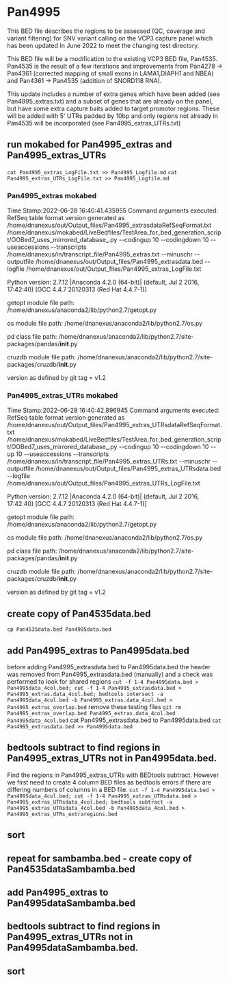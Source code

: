 # Pan4995
This BED file describes the regions to be assessed (QC, coverage and variant filtering) for SNV variant calling on the VCP3 capture panel which has been updated In June 2022 to meet the changing test directory.

This BED file will be a modification to the existing VCP3 BED file, Pan4535. Pan4535 is the result of a few iterations and improvements from Pan4278 -> Pan4361 (corrected mapping of small exons in LAMA1,DIAPH1 and NBEA) and Pan4361 -> Pan4535 (addition of SNORD118 RNA).

This update includes a number of extra genes which have been added (see Pan4995_extras.txt) and a subset of genes that are already on the panel, but have some extra capture baits added to target promotor regions. These will be added with 5' UTRs padded by 10bp and only regions not already in Pan4535 will be incorporated (see Pan4995_extras_UTRs.txt)

## run mokabed for Pan4995_extras and Pan4995_extras_UTRs
`cat Pan4995_extras_LogFile.txt >> Pan4995_Logfile.md`
`cat Pan4995_extras_UTRs_LogFile.txt >> Pan4995_Logfile.md`

### Pan4995_extras mokabed
Time Stamp:2022-06-28 16:40:41.435955
Command arguments executed:
RefSeq table format version generated as /home/dnanexus/out/Output_files/Pan4995_extrasdataRefSeqFormat.txt
/home/dnanexus/mokabed/LiveBedfiles/TestArea_for_bed_generation_script/OOBed7_uses_mirrored_database_.py --codingup 10 --codingdown 10 --useaccessions --transcripts /home/dnanexus/in/transcript_file/Pan4995_extras.txt --minuschr --outputfile /home/dnanexus/out/Output_files/Pan4995_extrasdata.bed --logfile /home/dnanexus/out/Output_files/Pan4995_extras_LogFile.txt 

 Python version: 2.7.12 |Anaconda 4.2.0 (64-bit)| (default, Jul  2 2016, 17:42:40) 
[GCC 4.4.7 20120313 (Red Hat 4.4.7-1)]

 getopt module file path: /home/dnanexus/anaconda2/lib/python2.7/getopt.py

 os module file path: /home/dnanexus/anaconda2/lib/python2.7/os.py

 pd class file path: /home/dnanexus/anaconda2/lib/python2.7/site-packages/pandas/__init__.py

 cruzdb module file path: /home/dnanexus/anaconda2/lib/python2.7/site-packages/cruzdb/__init__.py

version as defined by git tag = v1.2

### Pan4995_extras_UTRs mokabed
Time Stamp:2022-06-28 16:40:42.896945
Command arguments executed:
RefSeq table format version generated as /home/dnanexus/out/Output_files/Pan4995_extras_UTRsdataRefSeqFormat.txt
/home/dnanexus/mokabed/LiveBedfiles/TestArea_for_bed_generation_script/OOBed7_uses_mirrored_database_.py --codingup 10 --codingdown 10 --up 10 --useaccessions --transcripts /home/dnanexus/in/transcript_file/Pan4995_extras_UTRs.txt --minuschr --outputfile /home/dnanexus/out/Output_files/Pan4995_extras_UTRsdata.bed --logfile /home/dnanexus/out/Output_files/Pan4995_extras_UTRs_LogFile.txt 

 Python version: 2.7.12 |Anaconda 4.2.0 (64-bit)| (default, Jul  2 2016, 17:42:40) 
[GCC 4.4.7 20120313 (Red Hat 4.4.7-1)]

 getopt module file path: /home/dnanexus/anaconda2/lib/python2.7/getopt.py

 os module file path: /home/dnanexus/anaconda2/lib/python2.7/os.py

 pd class file path: /home/dnanexus/anaconda2/lib/python2.7/site-packages/pandas/__init__.py

 cruzdb module file path: /home/dnanexus/anaconda2/lib/python2.7/site-packages/cruzdb/__init__.py

version as defined by git tag = v1.2

## create copy of Pan4535data.bed
`cp Pan4535data.bed Pan4995data.bed`
## add Pan4995_extras to Pan4995data.bed
before adding Pan4995_extrasdata.bed to Pan4995data.bed the header was removed from Pan4995_extrasdata.bed (manually)
and a check was performed to look for shared regions 
`cut -f 1-4 Pan4995data.bed > Pan4995data_4col.bed; cut -f 1-4 Pan4995_extrasdata.bed > Pan4995_extras.data_4col.bed; bedtools intersect -a Pan4995data_4col.bed -b Pan4995_extras.data_4col.bed > Pan4995_extras_overlap.bed`
remove these testing files
`git rm  Pan4995_extras_overlap.bed Pan4995_extras.data_4col.bed Pan4995data_4col.bed`
cat Pan4995_extrasdata.bed to Pan4995data.bed
`cat Pan4995_extrasdata.bed >> Pan4995data.bed`
## bedtools subtract to find regions in Pan4995_extras_UTRs not in Pan4995data.bed.
Find the regions in Pan4995_extras_UTRs with BEDtools subtract. However we first need to create 4 column BED files as bedtools errors if there are differing numbers of columns in a BED file.
`cut -f 1-4 Pan4995data.bed > Pan4995data_4col.bed; cut -f 1-4 Pan4995_extras_UTRsdata.bed > Pan4995_extras_UTRsdata_4col.bed; bedtools subtract -a Pan4995_extras_UTRsdata_4col.bed -b Pan4995data_4col.bed > Pan4995_extras_UTRs_extraregions.bed`

## sort
## repeat for sambamba.bed - create copy of Pan4535dataSambamba.bed
## add Pan4995_extras to Pan4995dataSambamba.bed
## bedtools subtract to find regions in Pan4995_extras_UTRs not in Pan4995dataSambamba.bed.
## sort